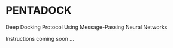 # PENTADOCK
Deep Docking Protocol Using Message-Passing Neural Networks

Instructions coming soon ...
